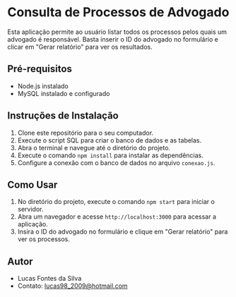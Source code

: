  # Consulta de Processos de Advogado

 Esta aplicação permite ao usuário listar todos os processos pelos quais um advogado é responsável. Basta inserir o ID do advogado no formulário e clicar em "Gerar relatório" para ver os resultados.

 ## Pré-requisitos
- Node.js instalado
- MySQL instalado e configurado

## Instruções de Instalação
1. Clone este repositório para o seu computador.
2. Execute o script SQL para criar o banco de dados e as tabelas.
3. Abra o terminal e navegue até o diretório do projeto.
4. Execute o comando `npm install` para instalar as dependências.
5. Configure a conexão com o banco de dados no arquivo `conexao.js`.

## Como Usar
1. No diretório do projeto, execute o comando `npm start` para iniciar o servidor.
2. Abra um navegador e acesse `http://localhost:3000` para acessar a aplicação.
3. Insira o ID do advogado no formulário e clique em "Gerar relatório" para ver os processos.

## Autor
- Lucas Fontes da Silva
- Contato: lucas98_2009@hotmail.com